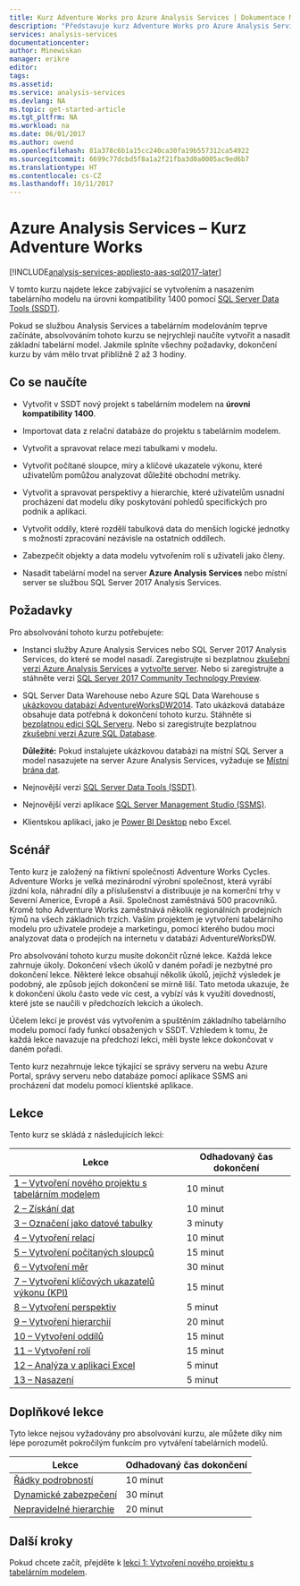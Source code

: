```yaml
---
title: Kurz Adventure Works pro Azure Analysis Services | Dokumentace Microsoftu
description: "Představuje kurz Adventure Works pro Azure Analysis Services"
services: analysis-services
documentationcenter: 
author: Minewiskan
manager: erikre
editor: 
tags: 
ms.assetid: 
ms.service: analysis-services
ms.devlang: NA
ms.topic: get-started-article
ms.tgt_pltfrm: NA
ms.workload: na
ms.date: 06/01/2017
ms.author: owend
ms.openlocfilehash: 81a378c6b1a15cc240ca30fa19b557312ca54922
ms.sourcegitcommit: 6699c77dcbd5f8a1a2f21fba3d0a0005ac9ed6b7
ms.translationtype: HT
ms.contentlocale: cs-CZ
ms.lasthandoff: 10/11/2017
---
```

# <a name="azure-analysis-services---adventure-works-tutorial"></a>Azure Analysis Services – Kurz Adventure Works

[!INCLUDE[analysis-services-appliesto-aas-sql2017-later](../../../includes/analysis-services-appliesto-aas-sql2017-later.md)]

V tomto kurzu najdete lekce zabývající se vytvořením a nasazením tabelárního modelu na úrovni kompatibility 1400 pomocí [SQL Server Data Tools (SSDT)](https://docs.microsoft.com/sql/ssdt/download-sql-server-data-tools-ssdt).  

Pokud se službou Analysis Services a tabelárním modelováním teprve začínáte, absolvováním tohoto kurzu se nejrychleji naučíte vytvořit a nasadit základní tabelární model. Jakmile splníte všechny požadavky, dokončení kurzu by vám mělo trvat přibližně 2 až 3 hodiny.  
  
## <a name="what-you-learn"></a>Co se naučíte   
  
-   Vytvořit v SSDT nový projekt s tabelárním modelem na **úrovni kompatibility 1400**.
  
-   Importovat data z relační databáze do projektu s tabelárním modelem.  
  
-   Vytvořit a spravovat relace mezi tabulkami v modelu.  
  
-   Vytvořit počítané sloupce, míry a klíčové ukazatele výkonu, které uživatelům pomůžou analyzovat důležité obchodní metriky.  
  
-   Vytvořit a spravovat perspektivy a hierarchie, které uživatelům usnadní procházení dat modelu díky poskytování pohledů specifických pro podnik a aplikaci.  
  
-   Vytvořit oddíly, které rozdělí tabulková data do menších logické jednotky s možností zpracování nezávisle na ostatních oddílech.  
  
-   Zabezpečit objekty a data modelu vytvořením rolí s uživateli jako členy.  
  
-   Nasadit tabelární model na server **Azure Analysis Services** nebo místní server se službou SQL Server 2017 Analysis Services.  
  
## <a name="prerequisites"></a>Požadavky  
Pro absolvování tohoto kurzu potřebujete:  
  
-   Instanci služby Azure Analysis Services nebo SQL Server 2017 Analysis Services, do které se model nasadí. Zaregistrujte si bezplatnou [zkušební verzi Azure Analysis Services](https://azure.microsoft.com/services/analysis-services/) a [vytvořte server](../analysis-services-create-server.md). Nebo si zaregistrujte a stáhněte verzi [SQL Server 2017 Community Technology Preview](https://www.microsoft.com/evalcenter/evaluate-sql-server-vnext-ctp). 

-   SQL Server Data Warehouse nebo Azure SQL Data Warehouse s [ukázkovou databází AdventureWorksDW2014](http://go.microsoft.com/fwlink/?LinkID=335807). Tato ukázková databáze obsahuje data potřebná k dokončení tohoto kurzu. Stáhněte si [bezplatnou edici SQL Serveru](https://www.microsoft.com/sql-server/sql-server-downloads). Nebo si zaregistrujte bezplatnou [zkušební verzi Azure SQL Database](https://azure.microsoft.com/services/sql-database/). 

    **Důležité:** Pokud instalujete ukázkovou databázi na místní SQL Server a model nasazujete na server Azure Analysis Services, vyžaduje se [Místní brána dat](../analysis-services-gateway.md).

-   Nejnovější verzi [SQL Server Data Tools (SSDT)](https://msdn.microsoft.com/library/mt204009.aspx).

-   Nejnovější verzi aplikace [SQL Server Management Studio (SSMS)](https://docs.microsoft.com/sql/ssms/download-sql-server-management-studio-ssms).    

-   Klientskou aplikaci, jako je [Power BI Desktop](https://powerbi.microsoft.com/desktop/) nebo Excel. 

## <a name="scenario"></a>Scénář  
Tento kurz je založený na fiktivní společnosti Adventure Works Cycles. Adventure Works je velká mezinárodní výrobní společnost, která vyrábí jízdní kola, náhradní díly a příslušenství a distribuuje je na komerční trhy v Severní Americe, Evropě a Asii. Společnost zaměstnává 500 pracovníků. Kromě toho Adventure Works zaměstnává několik regionálních prodejních týmů na všech základních trzích. Vaším projektem je vytvoření tabelárního modelu pro uživatele prodeje a marketingu, pomocí kterého budou moci analyzovat data o prodejích na internetu v databázi AdventureWorksDW.  
  
Pro absolvování tohoto kurzu musíte dokončit různé lekce. Každá lekce zahrnuje úkoly. Dokončení všech úkolů v daném pořadí je nezbytné pro dokončení lekce. Některé lekce obsahují několik úkolů, jejichž výsledek je podobný, ale způsob jejich dokončení se mírně liší. Tato metoda ukazuje, že k dokončení úkolu často vede víc cest, a vybízí vás k využití dovedností, které jste se naučili v předchozích lekcích a úkolech.  
  
Účelem lekcí je provést vás vytvořením a spuštěním základního tabelárního modelu pomocí řady funkcí obsažených v SSDT. Vzhledem k tomu, že každá lekce navazuje na předchozí lekci, měli byste lekce dokončovat v daném pořadí.
  
Tento kurz nezahrnuje lekce týkající se správy serveru na webu Azure Portal, správy serveru nebo databáze pomocí aplikace SSMS ani procházení dat modelu pomocí klientské aplikace. 


## <a name="lessons"></a>Lekce  
Tento kurz se skládá z následujících lekcí:  
  
|Lekce|Odhadovaný čas dokončení|  
|----------|------------------------------|  
|[1 – Vytvoření nového projektu s tabelárním modelem](../tutorials/aas-lesson-1-create-a-new-tabular-model-project.md)|10 minut|  
|[2 – Získání dat](../tutorials/aas-lesson-2-get-data.md)|10 minut|  
|[3 – Označení jako datové tabulky](../tutorials/aas-lesson-3-mark-as-date-table.md)|3 minuty|  
|[4 – Vytvoření relací](../tutorials/aas-lesson-4-create-relationships.md)|10 minut|  
|[5 – Vytvoření počítaných sloupců](../tutorials/aas-lesson-5-create-calculated-columns.md)|15 minut|
|[6 – Vytvoření měr](../tutorials/aas-lesson-6-create-measures.md)|30 minut|  
|[7 – Vytvoření klíčových ukazatelů výkonu (KPI)](../tutorials/aas-lesson-7-create-key-performance-indicators.md)|15 minut|  
|[8 – Vytvoření perspektiv](../tutorials/aas-lesson-8-create-perspectives.md)|5 minut|  
|[9 – Vytvoření hierarchií](../tutorials/aas-lesson-9-create-hierarchies.md)|20 minut|  
|[10 – Vytvoření oddílů](../tutorials/aas-lesson-10-create-partitions.md)|15 minut|  
|[11 – Vytvoření rolí](../tutorials/aas-lesson-11-create-roles.md)|15 minut|  
|[12 – Analýza v aplikaci Excel](../tutorials/aas-lesson-12-analyze-in-excel.md)|5 minut| 
|[13 – Nasazení](../tutorials/aas-lesson-13-deploy.md)|5 minut|  
  
## <a name="supplemental-lessons"></a>Doplňkové lekce  
Tyto lekce nejsou vyžadovány pro absolvování kurzu, ale můžete díky nim lépe porozumět pokročilým funkcím pro vytváření tabelárních modelů.  
  
|Lekce|Odhadovaný čas dokončení|  
|----------|------------------------------|  
|[Řádky podrobností](../tutorials/aas-supplemental-lesson-detail-rows.md)|10 minut|
|[Dynamické zabezpečení](../tutorials/aas-supplemental-lesson-dynamic-security.md)|30 minut|
|[Nepravidelné hierarchie](../tutorials/aas-supplemental-lesson-ragged-hierarchies.md)|20 minut| 

  
## <a name="next-steps"></a>Další kroky  
Pokud chcete začít, přejděte k [lekci 1: Vytvoření nového projektu s tabelárním modelem](../tutorials/aas-lesson-1-create-a-new-tabular-model-project.md).  
  
  
  

